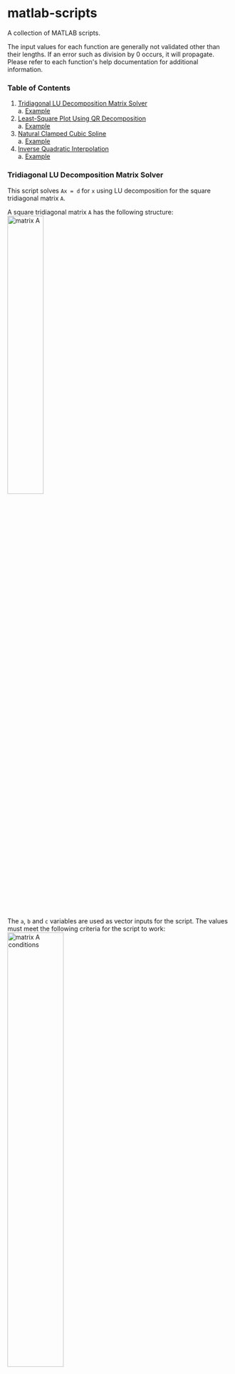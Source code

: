 # matlab-scripts

A collection of MATLAB scripts.

The input values for each function are generally not validated other than their lengths. If an error such as division by 0 occurs, it will propagate. Please refer to each function's help documentation for additional information.

### Table of Contents

1. [Tridiagonal LU Decomposition Matrix Solver](#tridiagonal-lu-decomposition-matrix-solver)  
  a. [Example](#example)
2. [Least-Square Plot Using QR Decomposition](#least-square-plot-using-qr-decomposition)  
  a. [Example](#example-1)
3. [Natural Clamped Cubic Spline](#natural-clamped-cubic-spline)  
  a. [Example](#example-2)
4. [Inverse Quadratic Interpolation](#inverse-quadratic-interpolation)  
  a. [Example](#example-3)

### Tridiagonal LU Decomposition Matrix Solver

This script solves `Ax = d` for `x` using LU decomposition for the square tridiagonal matrix `A`.

A square tridiagonal matrix `A` has the following structure:  
<img src="https://raw.githubusercontent.com/onezerosix/misc-matlab-scripts/master/pictures/tridiag_lu_decomp_A.png" width="40%" alt="matrix A">

The `a`, `b` and `c` variables are used as vector inputs for the script. The values must meet the following criteria for the script to work:  
<img src="https://raw.githubusercontent.com/onezerosix/misc-matlab-scripts/master/pictures/tridiag_lu_decomp_A_conditions.png" width="50%" alt="matrix A conditions">

The output includes vector `x` and vector `z` such that `z = Ux`. It also includes vectors `alpha` and `beta` such that:  
<img src="https://raw.githubusercontent.com/onezerosix/misc-matlab-scripts/master/pictures/tridiag_lu_decomp_LU.png" width="70%" alt="L and U matrices">

##### Example
```
>> [alpha, beta, z, x] = tridiag_lu_decomp([2;2;2;2;2], [1;1;1;1;1], [1;1;1;1;1], [3;4;4;4;3])

alpha =
    2.0000    1.5000    1.3333    1.2500    1.2000

beta =
         0    0.5000    0.6667    0.7500    0.8000
         
z =
    3.0000    2.5000    2.3333    2.2500    1.2000

x =
     1     1     1     1     1
```
### Least-Square Plot Using QR Decomposition

This script solves `Ax = y` for the n x 1 vector `x` in the least-square sense using QR decomposition. It also plots the least-square fit function along with the input coordinates for comparison.

The input n x 1 `basis` functions (with m x 1 input `t`) are used to form the m x n matrix `A`. For example, for n = 2 basis functions `b_1(t) = e^-t` and `b_2(t) = e^-2t` with m = 3 input coordinates given by `t = [0; 1; 2]` and `y = [0; 2; 1.06]`, we get the following 3 x 2 matrix:

```
    [ e^0   e^0  ]
A = [ e^-1  e^-2 ]
    [ e^-2  e^-4 ]
```

##### Example

```
>> [x] = lsquare_plot_with_qr([0;.5;1;1.3;2;3], [0;1.6;2;1.93;1.06;0.38], {@(t)exp(-t), @(t)exp(-2*t)})

x =
    8.3282
   -8.4245
```
<img src="https://raw.githubusercontent.com/onezerosix/misc-matlab-scripts/master/pictures/lsquare_plot_with_qr_example_graph.png" width="50%" alt="example plot">

### Natural Clamped Cubic Spline Plot

This script interpolates given coordinates to find a natural clamped cubic spline function and plots the results.

The output includes vectors for the intially unknown variables in the spline function S. See the help docs for more info.

##### Example

```
>> [m,a,b] = nat_clamped_cubic_spline([0;.5;1;1.3;2;3], [0;1.6;2;1.93;1.06;0.38])

m =
         0   -6.9356   -1.0575   -3.4675    1.7072         0

a =
         0    3.7780    6.7195    3.1617    0.7755

b =
    3.7780    4.0881    6.6067    1.3151    0.3800
```

<img src="https://raw.githubusercontent.com/onezerosix/misc-matlab-scripts/master/pictures/nat_clamped_cubic_spline_example_graph.png" width="50%" alt="example plot">

### Inverse Quadratic Interpolation

This script interpolates a given function at the given points using the inverse quadratic method until the user says to stop. If the numbers appear to diverge or have converged, the interpolating should be stopped.

##### Example

```
>> x = inverse_quad_interp([0.6, 0.7, 0.9], @(x)x^5 - cos(x)^2)
    0.8568    0.6000    0.7000

To stop interpolating, type 0, else 1: 1
    0.8494    0.8568    0.6000

To stop interpolating, type 0, else 1: 1
    0.8477    0.8494    0.8568

To stop interpolating, type 0, else 1: 1
    0.8477    0.8477    0.8494

To stop interpolating, type 0, else 1: 1
    0.8477    0.8477    0.8477

To stop interpolating, type 0, else 1: 1
    0.8477    0.8477    0.8477

To stop interpolating, type 0, else 1: 0

x =
    0.8477    0.8477    0.8477
```
